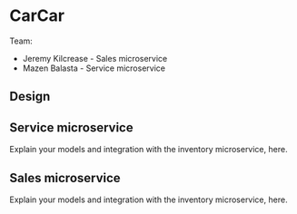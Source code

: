 # CarCar

Team:

* Jeremy Kilcrease - Sales microservice
* Mazen Balasta - Service microservice

## Design

## Service microservice

Explain your models and integration with the inventory
microservice, here.

## Sales microservice

Explain your models and integration with the inventory
microservice, here.
